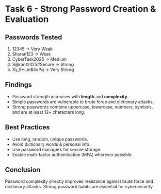 # Task 6 - Strong Password Creation & Evaluation

## Passwords Tested
1. 12345 → Very Weak  
2. Sharan123 → Weak  
3. CyberTask2025 → Medium  
4. S@ran!2025#Secure → Strong  
5. Xy_9*Lm$4oPq → Very Strong  

## Findings
- Password strength increases with **length** and **complexity**.
- Simple passwords are vulnerable to brute force and dictionary attacks.
- Strong passwords combine uppercase, lowercase, numbers, symbols, and are at least 12+ characters long.

## Best Practices
- Use long, random, unique passwords.
- Avoid dictionary words & personal info.
- Use password managers for secure storage.
- Enable multi-factor authentication (MFA) wherever possible.

## Conclusion
Password complexity directly improves resistance against brute force and dictionary attacks. Strong password habits are essential for cybersecurity.
